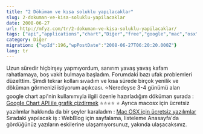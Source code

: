 ```yaml
---
title: "2 Döküman ve kısa soluklu yapılacaklar"
slug: 2-dokuman-ve-kisa-soluklu-yapilacaklar
date: 2008-06-27
url: http://mfyz.com/tr/2-dokuman-ve-kisa-soluklu-yapilacaklar/
tags: ["api","applications","chart","Diğer","free","google","mac","osx"]
category: Diğer
migration: {"wpId":196,"wpPostDate":"2008-06-27T06:20:20.000Z"}
lang: tr
---
```


Uzun süredir hiçbirşey yapmıyordum, sanırım yavaş yavaş kafam rahatlamaya, boş vakit bulmaya başladım. Forumdaki bazı ufak problemleri düzelttim. Şimdi tekrar kolları sıvadım ve kısa sürede birçok yenilik ve döküman görmenizi istiyorum açıkcası. ⭐️Neredeyse 3-4 günümü alan google chart api'nin kullanımıyla ilgili özenle hazırladığım döküman şurada : [Goog**l**e Chart API ile grafik çizdirmek](https://tr.mfyz.com/google-chart-api-ile-grafik-cizdirmek/) ⭐️⭐️⭐️⭐️ ⭐️ Ayrıca macosx için ücretsiz yazılımlar hakkında da bir şeyler karaladım : [Mac OSX için ücretsiz yazılımlar](https://tr.mfyz.com/osx-icin-ucretsiz-yazilimlar/) Sıradaki yapılacak iş : WebBlog için sayfalama, listeleme Anasayfa'da gördüğünüz yazıların eskilerine ulaşamıyorsunuz, yakında ulaşacaksınız.